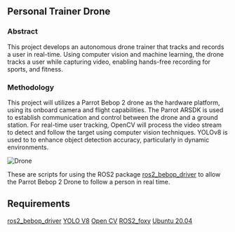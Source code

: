 ## Personal Trainer Drone

### Abstract
This project develops an autonomous drone trainer that tracks and records a user in real-time. Using computer vision and machine learning, the drone tracks a user while capturing video, enabling hands-free recording for sports, and fitness.

### Methodology
This project will utilizes a Parrot Bebop 2 drone as the hardware platform, using its onboard camera and flight capabilities. The Parrot ARSDK is used to establish communication and control between the drone and a ground station. For real-time user tracking, OpenCV will process the video stream to detect and follow the target using computer vision techniques. YOLOv8 is used to to enhance object detection accuracy, particularly in dynamic environments.

![Drone](https://platform.theverge.com/wp-content/uploads/sites/2/chorus/uploads/chorus_asset/file/13064385/Parrot-Bebop_2-review-07.0.0.1453474367.jpg?quality=90&strip=all&crop=0,0,100,100)

 
These are scripts for using the ROS2 package [ros2_bebop_driver](https://github.com/jeremyfix/ros2_bebop_driver) to allow the Parrot Bebop 2 Drone to follow a person in real time.


## Requirements
[ros2_bebop_driver](https://github.com/jeremyfix/ros2_bebop_driver)
 [YOLO V8](https://github.com/ultralytics/ultralytics)
 [Open CV](https://github.com/ultralytics/ultralytics) 
 [ROS2_foxy](https://docs.ros.org/en/foxy/index.html)
 [Ubuntu 20.04](https://www.releases.ubuntu.com/focal/)
 
 
 
 
